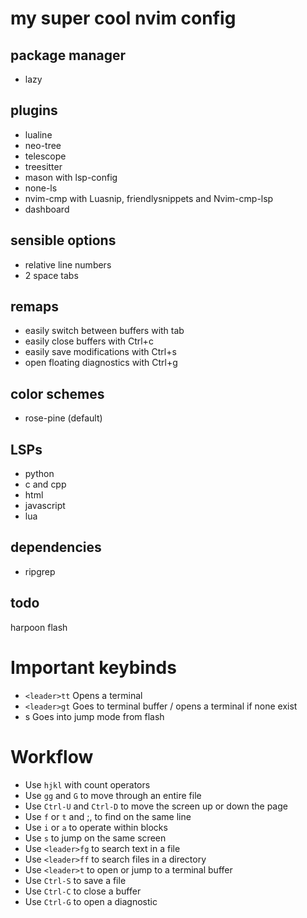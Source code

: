 # my super cool nvim config

## package manager
- lazy

## plugins
- lualine
- neo-tree
- telescope
- treesitter
- mason with lsp-config
- none-ls
- nvim-cmp with Luasnip, friendlysnippets and Nvim-cmp-lsp
- dashboard

## sensible options
- relative line numbers
- 2 space tabs

## remaps
- easily switch between buffers with tab
- easily close buffers with Ctrl+c
- easily save modifications with Ctrl+s
- open floating diagnostics with Ctrl+g

## color schemes
- rose-pine (default)

## LSPs
- python
- c and cpp
- html
- javascript
- lua

## dependencies
- ripgrep

## todo
harpoon
flash

# Important keybinds
- ```<leader>tt``` Opens a terminal
- ```<leader>gt``` Goes to terminal buffer / opens a terminal if none exist
- s Goes into jump mode from flash

# Workflow
- Use ```hjkl``` with count operators
- Use ```gg``` and ```G``` to move through an entire file
- Use ```Ctrl-U``` and ```Ctrl-D``` to move the screen up or down the page
- Use ```f``` or ```t``` and ;, to find on the same line
- Use ```i``` or ```a``` to operate within blocks
- Use ```s``` to jump on the same screen
- Use ```<leader>fg``` to search text in a file
- Use ```<leader>ff``` to search files in a directory
- Use ```<leader>t``` to open or jump to a terminal buffer
- Use ```Ctrl-S``` to save a file
- Use ```Ctrl-C``` to close a buffer
- Use ```Ctrl-G``` to open a diagnostic
